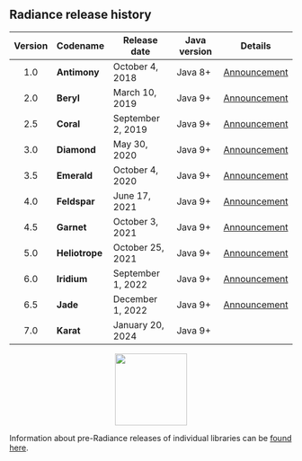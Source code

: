 ## Radiance release history

| Version | Codename | Release date | Java version | Details |
| :---: | --- | --- | --- | --- |
| 1.0 | **Antimony** | October 4, 2018 | Java 8+ | [Announcement](https://www.pushing-pixels.org/2018/10/05/radiance-1-0-0.html) |
| 2.0 | **Beryl** | March 10, 2019 | Java 9+ | [Announcement](https://www.pushing-pixels.org/2019/03/11/radiance-2-0-1.html) |
| 2.5 | **Coral** | September 2, 2019 | Java 9+ | [Announcement](https://www.pushing-pixels.org/2019/09/03/radiance-2-5-0.html) |
| 3.0 | **Diamond** | May 30, 2020 | Java 9+ | [Announcement](https://www.pushing-pixels.org/2020/05/31/radiance-3-0-0.html) |
| 3.5 | **Emerald** | October 4, 2020 | Java 9+ | [Announcement](https://www.pushing-pixels.org/2020/10/05/radiance-3-5-0.html) |
| 4.0 | **Feldspar** | June 17, 2021 | Java 9+ | [Announcement](https://www.pushing-pixels.org/2021/06/17/radiance-4-0-0.html) |
| 4.5 | **Garnet** | October 3, 2021 | Java 9+ | [Announcement](https://www.pushing-pixels.org/2021/10/04/radiance-4-5-0-and-whats-next.html) |
| 5.0 | **Heliotrope** | October 25, 2021 | Java 9+ | [Announcement](https://www.pushing-pixels.org/2021/10/29/radiance-5-0-0.html) |
| 6.0 | **Iridium** | September 1, 2022 | Java 9+ | [Announcement](https://www.pushing-pixels.org/2022/09/02/radiance-6-0-0-and-looking-ahead-into-the-future.html) |
| 6.5 | **Jade** | December 1, 2022 | Java 9+ | [Announcement](https://www.pushing-pixels.org/2022/12/01/radiance-6-5-0.html) |
| 7.0 | **Karat** | January 20, 2024 | Java 9+ |  |

<p align="center">
<img src="https://raw.githubusercontent.com/kirill-grouchnikov/radiance/sunshine/docs/images/icon/radiance_product_256.png" width="128" height="128" border=0>
</p>

Information about pre-Radiance releases of individual libraries can be [found here](archive/older-releases.md).
